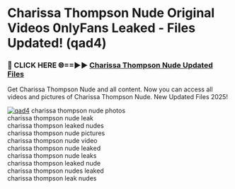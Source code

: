 # Charissa Thompson Nude Original Videos 0nlyFans Leaked - Files Updated! (qad4)

<h3>🔴 CLICK HERE 🌐==►► <a href="https://tinyurl.com/52m3yx9h" rel="nofollow">Charissa Thompson Nude Updated Files</a></h3>

Get Charissa Thompson Nude and all content. Now you can access all videos and pictures of Charissa Thompson Nude. New Updated Files 2025!

[![qad4](https://i.imgur.com/TnHtlc8.gif)](https://tinyurl.com/52m3yx9h)
charissa thompson nude photos<br>
charissa thompson nude leak<br>
charissa thompson leaked nudes<br>
charissa thompson nude pictures<br>
charissa thompson nude video<br>
charissa thompson nude leaked<br>
charissa thompson nude leaks<br>
charissa thompson leaked nude<br>
charissa thompson nudes leaked<br>
charissa thompson leak nudes